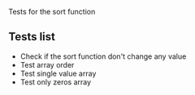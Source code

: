 Tests for the sort function

## Tests list
- Check if the sort function don't change any value
- Test array order
- Test single value array
- Test only zeros array
